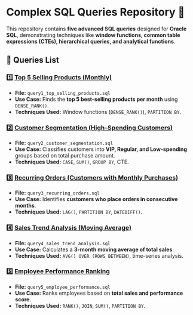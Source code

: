 # Complex SQL Queries Repository 🚀

This repository contains **five advanced SQL queries** designed for **Oracle SQL**, demonstrating techniques like **window functions, common table expressions (CTEs), hierarchical queries, and analytical functions**.

## 📌 Queries List

### 1️⃣ [Top 5 Selling Products (Monthly)](queries/top_selling_products.sql)
- **File:** `query1_top_selling_products.sql`
- **Use Case:** Finds the **top 5 best-selling products per month** using `DENSE_RANK()`.
- **Techniques Used:** Window functions (`DENSE_RANK()`), `PARTITION BY`.

### 2️⃣ [Customer Segmentation (High-Spending Customers)](queries/customer_segmentation.sql)
- **File:** `query2_customer_segmentation.sql`
- **Use Case:** Classifies customers into **VIP, Regular, and Low-spending** groups based on total purchase amount.
- **Techniques Used:** `CASE`, `SUM()`, `GROUP BY`, CTE.

### 3️⃣ [Recurring Orders (Customers with Monthly Purchases)](queries/recurring_orders.sql)
- **File:** `query3_recurring_orders.sql`
- **Use Case:** Identifies **customers who place orders in consecutive months**.
- **Techniques Used:** `LAG()`, `PARTITION BY`, `DATEDIFF()`.

### 4️⃣ [Sales Trend Analysis (Moving Average)](queries/sales_trend_analysis.sql)
- **File:** `query4_sales_trend_analysis.sql`
- **Use Case:** Calculates a **3-month moving average of total sales**.
- **Techniques Used:** `AVG() OVER (ROWS BETWEEN)`, time-series analysis.

### 5️⃣ [Employee Performance Ranking](queries/employee_performance.sql)
- **File:** `query5_employee_performance.sql`
- **Use Case:** Ranks employees based on **total sales and performance score**.
- **Techniques Used:** `RANK()`, `JOIN`, `SUM()`, `PARTITION BY`.

